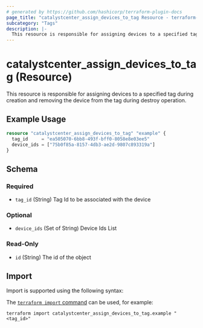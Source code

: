```yaml
---
# generated by https://github.com/hashicorp/terraform-plugin-docs
page_title: "catalystcenter_assign_devices_to_tag Resource - terraform-provider-catalystcenter"
subcategory: "Tags"
description: |-
  This resource is responsible for assigning devices to a specified tag during creation and removing the device from the tag during destroy operation.
---
```


# catalystcenter_assign_devices_to_tag (Resource)

This resource is responsible for assigning devices to a specified tag during creation and removing the device from the tag during destroy operation.

## Example Usage

```terraform
resource "catalystcenter_assign_devices_to_tag" "example" {
  tag_id     = "ea505070-6bb8-493f-bff0-8058e8e03ee5"
  device_ids = ["75b0f85a-8157-4db3-ae2d-9807c893319a"]
}
```

<!-- schema generated by tfplugindocs -->
## Schema

### Required

- `tag_id` (String) Tag Id to be associated with the device

### Optional

- `device_ids` (Set of String) Device Ids List

### Read-Only

- `id` (String) The id of the object

## Import

Import is supported using the following syntax:

The [`terraform import` command](https://developer.hashicorp.com/terraform/cli/commands/import) can be used, for example:

```shell
terraform import catalystcenter_assign_devices_to_tag.example "<tag_id>"
```
